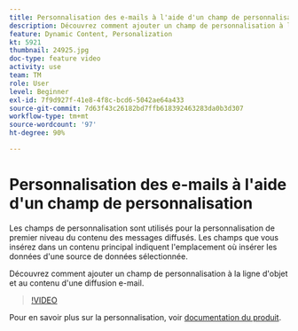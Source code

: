 ```yaml
---
title: Personnalisation des e-mails à l'aide d'un champ de personnalisation
description: Découvrez comment ajouter un champ de personnalisation à la ligne d'objet et au contenu d'une diffusion e-mail.
feature: Dynamic Content, Personalization
kt: 5921
thumbnail: 24925.jpg
doc-type: feature video
activity: use
team: TM
role: User
level: Beginner
exl-id: 7f9d927f-41e8-4f8c-bcd6-5042ae64a433
source-git-commit: 7d63f43c26182bd7ffb618392463283da0b3d307
workflow-type: tm+mt
source-wordcount: '97'
ht-degree: 90%

---
```


# Personnalisation des e-mails à l&#39;aide d&#39;un champ de personnalisation

Les champs de personnalisation sont utilisés pour la personnalisation de premier niveau du contenu des messages diffusés. Les champs que vous insérez dans un contenu principal indiquent l&#39;emplacement où insérer les données d&#39;une source de données sélectionnée.

Découvrez comment ajouter un champ de personnalisation à la ligne d&#39;objet et au contenu d&#39;une diffusion e-mail.

>[!VIDEO](https://video.tv.adobe.com/v/24925?quality=12)

Pour en savoir plus sur la personnalisation, voir [documentation du produit](https://experienceleague.adobe.com/docs/campaign-classic/using/sending-messages/personalizing-deliveries/about-personalization.html?lang=fr).
